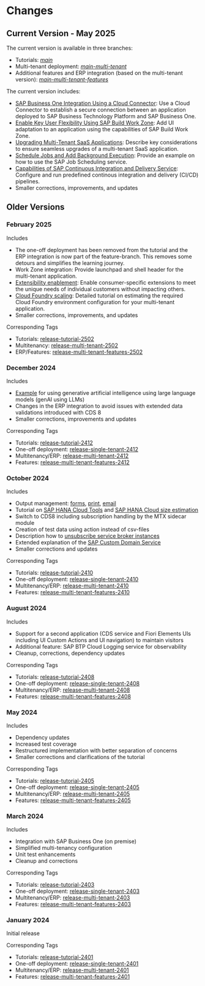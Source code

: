 # Changes

## Current Version - May 2025

The current version is available in three branches:
- Tutorials: [*main*](../../../)
- Multi-tenant deployment: [*main-multi-tenant*](../../../tree/main-multi-tenant)
- Additional features and ERP integration (based on the multi-tenant version): [*main-multi-tenant-features*](../../../tree/main-multi-tenant-features)

The current version includes:
- [SAP Business One Integration Using a Cloud Connector](33c-B1-Integration-With-Cloud-Connector.md): Use a Cloud Connector to establish a secure connection between an application deployed to SAP Business Technology Platform and SAP Business One.
- [Enable Key User Flexibility Using SAP Build Work Zone](51-Multi-Tenancy-Features-Tenant-Key-User-Flexibility.md): Add UI adaptation to an application using the capabilities of SAP Build Work Zone.
- [Upgrading Multi-Tenant SaaS Applications](61-Operations-SubscriptionUpgrade.md): Describe key considerations to ensure seamless upgrades of a multi-tenant SaaS application.
- [Schedule Jobs and Add Background Execution](46-Multi-Tenancy-Features-Job-Scheduling.md): Provide an example on how to use the SAP Job Scheduling service.
- [Capabilities of SAP Continuous Integration and Delivery Service](62-Multi-Tenancy-Features-CICD.md): Configure and run predefined continous integration and delivery (CI/CD) pipelines.
- Smaller corrections, improvements, and updates

## Older Versions

### February 2025

Includes
- The one-off deployment has been removed from the tutorial and the ERP integration is now part of the feature-branch. This removes some detours and simplifies the learning journey.
- Work Zone integration: Provide launchpad and shell header for the multi-tenant application.
- [Extensibility enablement](50-Multi-Tenancy-Features-Tenant-Extensibility.md): Enable consumer-specific extensions to meet the unique needs of individual customers without impacting others.
- [Cloud Foundry scaling](28-CF-Environment-Scaling.md): Detailed tutorial on estimating the required Cloud Foundry environment configuration for your multi-tenant application.
- Smaller corrections, improvements, and updates

Corresponding Tags
- Tutorials: [release-tutorial-2502](https://github.com/SAP-samples/partner-reference-application/releases/tag/release-tutorial-2502)
- Multitenancy: [release-multi-tenant-2502](https://github.com/SAP-samples/partner-reference-application/releases/tag/release-multi-tenant-2502)
- ERP/Features: [release-multi-tenant-features-2502](https://github.com/SAP-samples/partner-reference-application/releases/tag/release-multi-tenant-features-2502)

### December 2024

Includes
- [Example](45-Multi-Tenancy-Features-GenAI.md) for using generative artificial intelligence using large language models (genAI using LLMs)
- Changes in the ERP integration to avoid issues with extended data validations introduced with CDS 8
- Smaller corrections, improvements and updates

Corresponding Tags
- Tutorials: [release-tutorial-2412](https://github.com/SAP-samples/partner-reference-application/releases/tag/release-tutorial-2412)
- One-off deployment: [release-single-tenant-2412](https://github.com/SAP-samples/partner-reference-application/releases/tag/release-single-tenant-2412)
- Multitenancy/ERP: [release-multi-tenant-2412](https://github.com/SAP-samples/partner-reference-application/releases/tag/release-multi-tenant-2412)
- Features: [release-multi-tenant-features-2412](https://github.com/SAP-samples/partner-reference-application/releases/tag/release-multi-tenant-features-2412)

### October 2024

Includes
- Output management: [forms](44a-Multi-Tenancy-Features-Forms.md), [print](44b-Multi-Tenancy-Features-Print.md), [email](44c-Multi-Tenancy-Features-EMail.md)
- Tutorial on [SAP HANA Cloud Tools](27-Hana-DB-Scaling.md#sap-hana-cloud-tools) and [SAP HANA Cloud size estimation](27-Hana-DB-Scaling.md)
- Switch to CDS8 including subscription handling by the MTX sidecar module
- Creation of test data using action instead of csv-files
- Description how to [unsubscribe service broker instances](42b-Multi-Tenancy-Provisioning-Service-Broker.md#unsubscribe-the-service-broker-in-a-consumer-sap-btp-subaccount)
- Extended explanation of the [SAP Custom Domain Service](24-Multi-Tenancy-Deployment.md#configure-the-application-subdomain-custom-domain)
- Smaller corrections and updates

Corresponding Tags
- Tutorials: [release-tutorial-2410](https://github.com/SAP-samples/partner-reference-application/releases/tag/release-tutorial-2410)
- One-off deployment: [release-single-tenant-2410](https://github.com/SAP-samples/partner-reference-application/releases/tag/release-single-tenant-2410)
- Multitenancy/ERP: [release-multi-tenant-2410](https://github.com/SAP-samples/partner-reference-application/releases/tag/release-multi-tenant-2410)
- Features: [release-multi-tenant-features-2410](https://github.com/SAP-samples/partner-reference-application/releases/tag/release-multi-tenant-features-2410)

### August 2024

Includes
- Support for a second application (CDS service and Fiori Elements UIs including UI Custom Actions and UI navigation) to maintain visitors
- Additional feature: SAP BTP Cloud Logging service for observability
- Cleanup, corrections, dependency updates

Corresponding Tags
- Tutorials: [release-tutorial-2408](https://github.com/SAP-samples/partner-reference-application/releases/tag/release-tutorial-2408)
- One-off deployment: [release-single-tenant-2408](https://github.com/SAP-samples/partner-reference-application/releases/tag/release-single-tenant-2408)
- Multitenancy/ERP: [release-multi-tenant-2408](https://github.com/SAP-samples/partner-reference-application/releases/tag/release-multi-tenant-2408)
- Features: [release-multi-tenant-features-2408](https://github.com/SAP-samples/partner-reference-application/releases/tag/release-multi-tenant-features-2408)

### May 2024

Includes
- Dependency updates
- Increased test coverage
- Restructured implementation with better separation of concerns
- Smaller corrections and clarifications of the tutorial

Corresponding Tags
- Tutorials: [release-tutorial-2405](https://github.com/SAP-samples/partner-reference-application/releases/tag/release-tutorial-2405)
- One-off deployment: [release-single-tenant-2405](https://github.com/SAP-samples/partner-reference-application/releases/tag/release-single-tenant-2405)
- Multitenancy/ERP: [release-multi-tenant-2405](https://github.com/SAP-samples/partner-reference-application/releases/tag/release-multi-tenant-2405)
- Features: [release-multi-tenant-features-2405](https://github.com/SAP-samples/partner-reference-application/releases/tag/release-multi-tenant-features-2405)

### March 2024

Includes
- Integration with SAP Business One (on premise)
- Simplified multi-tenancy configuration
- Unit test enhancements
- Cleanup and corrections

Corresponding Tags
- Tutorials: [release-tutorial-2403](https://github.com/SAP-samples/partner-reference-application/releases/tag/release-tutorial-2403)
- One-off deployment: [release-single-tenant-2403](https://github.com/SAP-samples/partner-reference-application/releases/tag/release-single-tenant-2403)
- Multitenancy/ERP: [release-multi-tenant-2403](https://github.com/SAP-samples/partner-reference-application/releases/tag/release-multi-tenant-2403)
- Features: [release-multi-tenant-features-2403](https://github.com/SAP-samples/partner-reference-application/releases/tag/release-multi-tenant-features-2403)

### January 2024
 
Initial release

Corresponding Tags
- Tutorials: [release-tutorial-2401](https://github.com/SAP-samples/partner-reference-application/releases/tag/release-tutorial-2401)
- One-off deployment: [release-single-tenant-2401](https://github.com/SAP-samples/partner-reference-application/releases/tag/release-single-tenant-2401)
- Multitenancy/ERP: [release-multi-tenant-2401](https://github.com/SAP-samples/partner-reference-application/releases/tag/release-multi-tenant-2401)
- Features: [release-multi-tenant-features-2401](https://github.com/SAP-samples/partner-reference-application/releases/tag/release-multi-tenant-features-2401)
